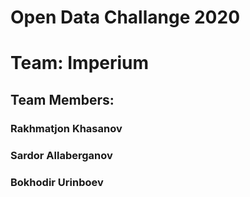 # Open Data Challange 2020
# Team: Imperium
## Team Members:
### Rakhmatjon Khasanov
### Sardor Allaberganov
### Bokhodir Urinboev

